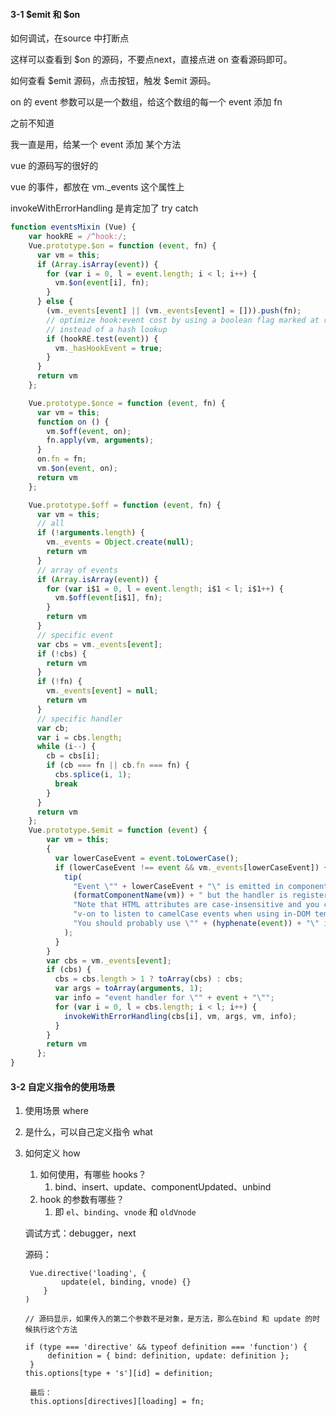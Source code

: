 #### 3-1 $emit 和 $on

如何调试，在source 中打断点

这样可以查看到 $on 的源码，不要点next，直接点进 on 查看源码即可。

如何查看 $emit 源码，点击按钮，触发 $emit 源码。

on 的 event 参数可以是一个数组，给这个数组的每一个 event 添加 fn

之前不知道

我一直是用，给某一个 event 添加 某个方法

vue 的源码写的很好的

vue 的事件，都放在 vm._events 这个属性上

invokeWithErrorHandling 是肯定加了 try catch

```js
function eventsMixin (Vue) {
    var hookRE = /^hook:/;
    Vue.prototype.$on = function (event, fn) {
      var vm = this;
      if (Array.isArray(event)) {
        for (var i = 0, l = event.length; i < l; i++) {
          vm.$on(event[i], fn);
        }
      } else {
        (vm._events[event] || (vm._events[event] = [])).push(fn);
        // optimize hook:event cost by using a boolean flag marked at registration
        // instead of a hash lookup
        if (hookRE.test(event)) {
          vm._hasHookEvent = true;
        }
      }
      return vm
    };

    Vue.prototype.$once = function (event, fn) {
      var vm = this;
      function on () {
        vm.$off(event, on);
        fn.apply(vm, arguments);
      }
      on.fn = fn;
      vm.$on(event, on);
      return vm
    };

    Vue.prototype.$off = function (event, fn) {
      var vm = this;
      // all
      if (!arguments.length) {
        vm._events = Object.create(null);
        return vm
      }
      // array of events
      if (Array.isArray(event)) {
        for (var i$1 = 0, l = event.length; i$1 < l; i$1++) {
          vm.$off(event[i$1], fn);
        }
        return vm
      }
      // specific event
      var cbs = vm._events[event];
      if (!cbs) {
        return vm
      }
      if (!fn) {
        vm._events[event] = null;
        return vm
      }
      // specific handler
      var cb;
      var i = cbs.length;
      while (i--) {
        cb = cbs[i];
        if (cb === fn || cb.fn === fn) {
          cbs.splice(i, 1);
          break
        }
      }
      return vm
    };
    Vue.prototype.$emit = function (event) {
        var vm = this;
        {
          var lowerCaseEvent = event.toLowerCase();
          if (lowerCaseEvent !== event && vm._events[lowerCaseEvent]) {
            tip(
              "Event \"" + lowerCaseEvent + "\" is emitted in component " +
              (formatComponentName(vm)) + " but the handler is registered for \"" + event + "\". " +
              "Note that HTML attributes are case-insensitive and you cannot use " +
              "v-on to listen to camelCase events when using in-DOM templates. " +
              "You should probably use \"" + (hyphenate(event)) + "\" instead of \"" + event + "\"."
            );
          }
        }
        var cbs = vm._events[event];
        if (cbs) {
          cbs = cbs.length > 1 ? toArray(cbs) : cbs;
          var args = toArray(arguments, 1);
          var info = "event handler for \"" + event + "\"";
          for (var i = 0, l = cbs.length; i < l; i++) {
            invokeWithErrorHandling(cbs[i], vm, args, vm, info);
          }
        }
        return vm
      };
}

```



#### 3-2  自定义指令的使用场景

1. 使用场景 where

2. 是什么，可以自己定义指令 what

3. 如何定义 how

   1. 如何使用，有哪些 hooks？
      1. bind、insert、update、componentUpdated、unbind
   2. hook 的参数有哪些？
      1. 即 `el`、`binding`、`vnode` 和 `oldVnode`

   

   调试方式：debugger，next

   源码：

   ```
    Vue.directive('loading', {
           update(el, binding, vnode) {}
       }
   )
   
   // 源码显示，如果传入的第二个参数不是对象，是方法，那么在bind 和 update 的时候执行这个方法
   
   if (type === 'directive' && typeof definition === 'function') {
    	definition = { bind: definition, update: definition };
    }
   this.options[type + 's'][id] = definition;
    
    最后：
    this.options[directives][loading] = fn;
   ```

   

   

   

   

   

   



